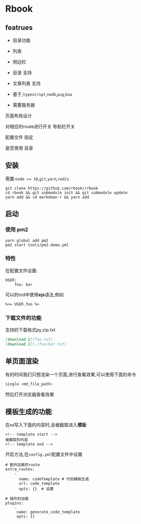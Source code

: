 # Rbook

## featrues

 - 目录功能
 - 列表
 - 侧边栏

- 目录 支持
- 文章列表 支持

- 基于,`typescript`,`nedb`,`pug`,`koa`
- 需要服务器

页面布局设计

  对相应的route进行开关
  导航栏开关


  配置文件 指定

  是否使用 目录

## 安装

需要:`node >= 10`,`git`,`yarn`,`redis`

```
git clone https://github.com/rbookr/rbook
cd rbook && git submodule init && git submodule update
yarn add && cd markdown-r && yarn add
```

## 启动


### 使用 pm2

```
yarn global add pm2
pm2 start tools/pm2.demo.yml
```


### 特性

在配置文件设置:

```
USER:
    foo: bar
```

可以的md中使用**ejs**语法,例如 
```
%<= USER.foo %>
```

### 下载文件的功能

支持的下载格式py,zip.txt

```markdown
[download 1](foo.txt)
[download 2](./foo/bar.txt)
```

## 单页面渲染

有的时间我们只想渲染一个页面,进行查看效果,可以使用下面的命令

```sh
single <md_file_path>
```

然后打开浏览器查看效果

## 模板生成的功能

在`md`写入下面的内容时,会被截取进入**模板**

```
<!-- template start -->
被截取的内容
<!-- template end -->
```

开启方法,在`config.yml`配置文件中设置

```
# 额外加载的route
extra_routes:
    - 
      name: codeTemplate # 代码模板生成
      url: code_template
      opts: {}  # 设置

# 插件的加载
plugins:
    - 
     name: generate_code_template
     opts: {}
```
